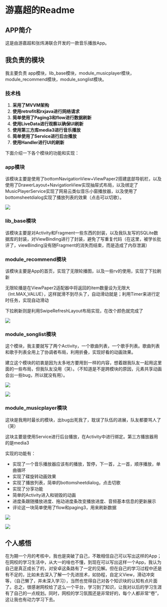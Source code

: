 # 游嘉超的Readme

## APP简介

这是由游嘉超和张炜涛联合开发的一款音乐播放App。

## 我负责的模块

我主要负责 app模块，lib_base模块，module_musicplayer模块，module_recommend模块，module_songlist模块。

### 技术栈

1. **采用了MVVM架构**
2. **使用retrofit和rxjava进行网络请求**
3. **简单使用了Paging3和flow进行数据刷新**
4. **使用LiveData进行观察以确保UI刷新**
5. **使用第三方库media3进行音乐播放**
6. **简单使用了Service进行后台播放**
7. **使用Handler进行UI的刷新**

下面介绍一下各个模块的功能和实现：

### app模块

该模块主要是使用了bottomNavigationView+ViewPaper2搭建底部导航栏，以及使用了DrawerLayout+NavigationView实现抽屉式布局，以及绑定了MusicPlayerService实现了网易云类似音乐小窗播放器，以及使用了bottomsheetdialog实现了播放列表的效果（点击可以切歌）。

![](https://github.com/sanhuzhen/YZMusic/blob/YJC/You%E7%9A%84readme/13366470843345238.gif?raw=true)

### lib_base模块

该模块主要是对Activity和Fragment一些东西的封装，以及我队友写的SQLite数据库的封装，对ViewBinding进行了封装，避免了写重复代码（在这里，被学长批评了，viewBinding没有随Fragment的消失而结束，而是造成了内存泄漏）

### module_recommend模块

该模块主要是App的首页，实现了无限轮播图，以及一些rv的使用，实现了下拉刷新

无限轮播是在ViewPaper2适配器中将返回的item数量设为无限大（Int.MAX_VALUE），这样就滑不到尽头了，自动滑动就是；利用Timer来进行定时任务，实现自动滑动

下拉刷新则是利用SwipeRefreshLayout布局实现，在改个颜色就完成了

![](https://github.com/sanhuzhen/YZMusic/blob/YJC/You%E7%9A%84readme/13366471590853970.gif?raw=true)

### module_songlist模块

这个模块，我主要就写了两个Activity，一个歌曲列表，一个歌手列表。歌曲列表和歌手列表全用上了协调者布局，利用折叠，实现好看的动画效果。

建立这个模块的初衷是因为太多地方要用到一样的内容，想着跟我队友一起用这里面的一些布局，但我队友没用（哭）。（不知道是不是跨模块的原因，元素共享动画会出一些bug，所以就没有用）。

![](https://github.com/sanhuzhen/YZMusic/blob/YJC/You%E7%9A%84readme/13366472101506769.gif?raw=true)



![](https://github.com/sanhuzhen/YZMusic/blob/YJC/You%E7%9A%84readme/WeChat_20240727093006%2000_00_00-00_00_30.gif?raw=true)

### module_musicplayer模块

这块是我用时最长的模块，出bug出死我了，耽误了队伍的进展，队友都要骂人了（哭）

这块主要是使用Service进行后台播放，在Activity中进行绑定。第三方播放器用的是media3

实现的功能有：

- 实现了一个音乐播放器应该有的播放，暂停，下一首，上一首，顺序播放，单曲循环
- 实现了碟旋转动画效果
- 实现了播放列表，简单的bottomsheetdialog，点击切歌
- 实现了分享功能
- 简单的Activity进入和销毁的动画
- 进度条跟随播放进度、拖动进度条改变播放进度、音频基本信息的更新展示
- 评论这一块简单使用了flow和paging3，用来刷新数据

![](https://github.com/sanhuzhen/YZMusic/blob/YJC/You%E7%9A%84readme/WeChat_20240727102315%2000_00_00-00_00_30.gif?raw=true)

![](https://github.com/sanhuzhen/YZMusic/blob/YJC/You%E7%9A%84readme/WeChat_20240727101943%2000_00_00-00_00_30.gif?raw=true)

## 个人感悟

在为期一个月的考核中，我也是突破了自己，不敢相信自己可以写出这样的App；在网校的学习生活中，从大一的啥也不懂，到现在可以写出这样一个App，我认为自己是真正成长了的，对安卓这条路有了一定的见解。但在自己的学习过程中还是有不足的，比如未去深入了解一个先进技术，如协程，自定义View，滑动冲突等，（自己懒了，并未深入学习），当然也觉得自己对各个知识块的认知有点片面了。总之，很感谢网校给了这么一个平台，学习到了知识，让我对以后的学习生涯有了自己的一点规划。同时，网校的学习氛围还是非常好的，每个人都非常“卷”，这让我也有动力学习下去。
